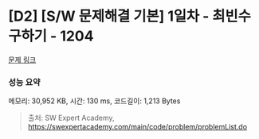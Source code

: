 # [D2] [S/W 문제해결 기본] 1일차 - 최빈수 구하기 - 1204 

[문제 링크](https://swexpertacademy.com/main/code/problem/problemDetail.do?contestProbId=AV13zo1KAAACFAYh) 

### 성능 요약

메모리: 30,952 KB, 시간: 130 ms, 코드길이: 1,213 Bytes



> 출처: SW Expert Academy, https://swexpertacademy.com/main/code/problem/problemList.do